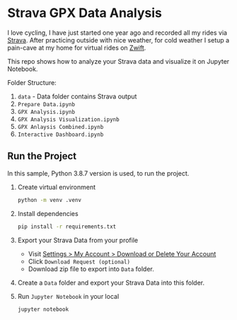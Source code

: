 # Strava GPX Data Analysis

I love cycling, I have just started one year ago and recorded all my rides via [Strava](www.strava.com). After practicing outside with nice weather, for cold weather I setup a pain-cave at my home for virtual rides on [Zwift](www.zwift.com).

This repo shows how to analyze your Strava data and visualize it on Jupyter Notebook.

Folder Structure:

1. `data` - Data folder contains Strava output 
1. `Prepare Data.ipynb`
1. `GPX Analysis.ipynb`
1. `GPX Analysis Visualization.ipynb`
1. `GPX Anlaysis Combined.ipynb`
1. `Interactive Dashboard.ipynb`

## Run the Project

In this sample, Python 3.8.7 version is used, to run the project.

1. Create virtual environment

    ```bash
    python -m venv .venv
    ```

1. Install dependencies

    ```bash
    pip install -r requirements.txt
    ```

1. Export your Strava Data from your profile

    * Visit [Settings > My Account > Download or Delete Your Account](https://www.strava.com/account)
    * Click `Download Request (optional)`
    * Download zip file to export into `Data` folder.

1. Create a `Data` folder and export your Strava Data into this folder.

1. Run `Jupyter Notebook` in your local

    ```bash
    jupyter notebook
    ```
